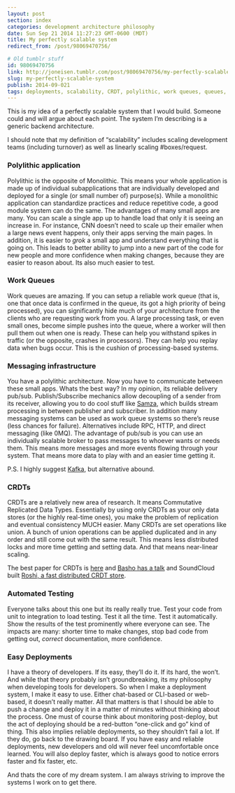 ```yaml
---
layout: post
section: index
categories: development architecture philosophy
date: Sun Sep 21 2014 11:27:23 GMT-0600 (MDT)
title: My perfectly scalable system
redirect_from: /post/98069470756/

# Old tumblr stuff
id: 98069470756
link: http://joneisen.tumblr.com/post/98069470756/my-perfectly-scalable-system
slug: my-perfectly-scalable-system
publish: 2014-09-021
tags: deployments, scalability, CRDT, polylithic, work queues, queues, pub/sub, publish/subscribe
---
```



This is my idea of a perfectly scalable system that I would build. Someone could and will argue about each point. The system I’m describing is a generic backend architecture.

I should note that my definition of “scalability” includes scaling development teams (including turnover) as well as linearly scaling \#boxes/request.

### Polylithic application

Polylithic is the opposite of Monolithic. This means your whole application is made up of individual subapplications that are individually developed and deployed for a single (or small number of) purpose(s). While a monolithic application can standardize practices and reduce repetitive code, a good module system can do the same. The advantages of many small apps are many. You can scale a single app up to handle load that only it is seeing an increase in. For instance, CNN doesn’t need to scale up their emailer when a large news event happens, only their apps serving the main pages. In addition, it is easier to *grok* a small app and understand everything that is going on. This leads to better ability to jump into a new part of the code for new people and more confidence when making changes, because they are easier to reason about. Its also much easier to test.

### Work Queues

Work queues are amazing. If you can setup a reliable work queue (that is, one that once data is confirmed in the queue, its got a high priority of being processed), you can significantly hide much of your architecture from the clients who are requesting work from you. A large processing task, or even small ones, become simple pushes into the queue, where a worker will then pull them out when one is ready. These can help you withstand spikes in traffic (or the opposite, crashes in processors). They can help you replay data when bugs occur. This is the cushion of processing-based systems.

### Messaging infrastructure

You have a polylithic architecture. Now you have to communicate between these small apps. Whats the best way? In my opinion, its reliable delivery pub/sub. Publish/Subscribe mechanics allow decoupling of a sender from its receiver, allowing you to do cool stuff like [Samza](http://samza.incubator.apache.org/), which builds stream processing in between publisher and subscriber. In addition many messaging systems can be used as work queue systems so there’s reuse (less chances for failure). Alternatives include RPC, HTTP, and direct messaging (like 0MQ). The advantage of pub/sub is you can use an individually scalable broker to pass messages to whoever wants or needs them. This means more messages and more events flowing through your system. That means more data to play with and an easier time getting it.

P.S. I highly suggest [Kafka](http://kafka.apache.org/), but alternative abound.

### CRDTs

CRDTs are a relatively new area of research. It means Commutative Replicated Data Types. Essentially by using only CRDTs as your only data stores (or the highly real-time ones), you make the problem of replication and eventual consistency MUCH easier. Many CRDTs are set operations like union. A bunch of union operations can be applied duplicated and in any order and still come out with the same result. This means less distributed locks and more time getting and setting data. And that means near-linear scaling.

The best paper for CRDTs is [here](http://hal.upmc.fr/docs/00/55/55/88/PDF/techreport.pdf) and [Basho has a talk](http://basho.com/tag/crdts/) and SoundCloud built [Roshi, a fast distributed CRDT store](https://github.com/soundcloud/roshi).

### Automated Testing

Everyone talks about this one but its really really true. Test your code from unit to integration to load testing. Test it all the time. Test it automatically. Show the results of the test prominently where everyone can see. The impacts are many: shorter time to make changes, stop bad code from getting out, *correct* documentation, more confidence.

### Easy Deployments

I have a theory of developers. If its easy, they’ll do it. If its hard, the won’t. And while that theory probably isn’t groundbreaking, its my philosophy when developing tools for developers. So when I make a deployment system, I make it easy to use. Either chat-based or CLI-based or web-based, it doesn’t really matter. All that matters is that I should be able to push a change and deploy it in a matter of minutes without thinking about the process. One must of course think about monitoring post-deploy, but the act of deploying should be a red-button “one-click and go” kind of thing. This also implies reliable deployments, so they shouldn’t fail a lot. If they do, go back to the drawing board. If you have easy and reliable deployments, new developers and old will never feel uncomfortable once learned. You will also deploy faster, which is always good to notice errors faster and fix faster, etc.

And thats the core of my dream system. I am always striving to improve the systems I work on to get there.

